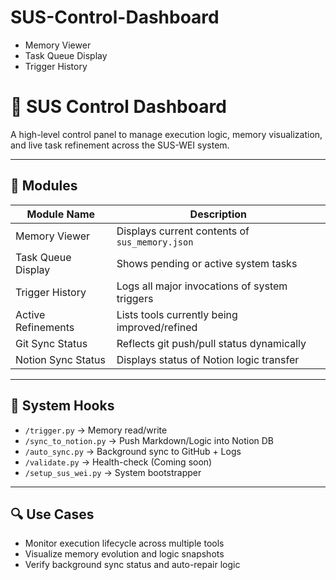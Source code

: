 # SUS-Control-Dashboard
- Memory Viewer
- Task Queue Display
- Trigger History

# 🧠 SUS Control Dashboard

A high-level control panel to manage execution logic, memory visualization, and live task refinement across the SUS-WEI system.

---

## 🧩 Modules

| Module Name        | Description                                           |
|--------------------|-------------------------------------------------------|
| Memory Viewer       | Displays current contents of `sus_memory.json`       |
| Task Queue Display  | Shows pending or active system tasks                 |
| Trigger History     | Logs all major invocations of system triggers        |
| Active Refinements  | Lists tools currently being improved/refined         |
| Git Sync Status     | Reflects git push/pull status dynamically            |
| Notion Sync Status  | Displays status of Notion logic transfer             |

---

## 🔁 System Hooks

- `/trigger.py` → Memory read/write
- `/sync_to_notion.py` → Push Markdown/Logic into Notion DB
- `/auto_sync.py` → Background sync to GitHub + Logs
- `/validate.py` → Health-check (Coming soon)
- `/setup_sus_wei.py` → System bootstrapper

---

## 🔍 Use Cases

- Monitor execution lifecycle across multiple tools
- Visualize memory evolution and logic snapshots
- Verify background sync status and auto-repair logic
